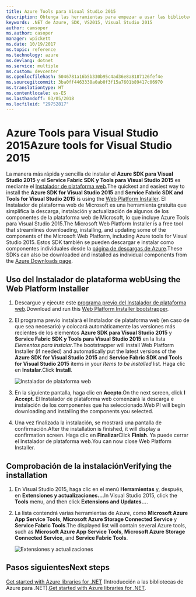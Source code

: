 ```yaml
---
title: Azure Tools para Visual Studio 2015
description: Obtenga las herramientas para empezar a usar las bibliotecas .NET de Azure desde Visual Studio 2015.
keywords: .NET de Azure, SDK, VS2015, Visual Studio 2015
author: camsoper
ms.author: casoper
manager: wpickett
ms.date: 10/19/2017
ms.topic: reference
ms.technology: azure
ms.devlang: dotnet
ms.service: multiple
ms.custom: devcenter
ms.openlocfilehash: 5046781a16b5b330b95c4ad36e8a8187126fef4e
ms.sourcegitcommit: 3ba0ff4463338a0ab0f3f15a7601b89417c06970
ms.translationtype: HT
ms.contentlocale: es-ES
ms.lasthandoff: 03/05/2018
ms.locfileid: "29752817"
---
```

# <a name="azure-tools-for-visual-studio-2015"></a><span data-ttu-id="8a056-104">Azure Tools para Visual Studio 2015</span><span class="sxs-lookup"><span data-stu-id="8a056-104">Azure tools for Visual Studio 2015</span></span>

<span data-ttu-id="8a056-105">La manera más rápida y sencilla de instalar el **Azure SDK para Visual Studio 2015** y el **Service Fabric SDK y Tools para Visual Studio 2015** es mediante el [Instalador de plataforma web](https://www.microsoft.com/web/downloads/platform.aspx).</span><span class="sxs-lookup"><span data-stu-id="8a056-105">The quickest and easiest way to install the **Azure SDK for Visual Studio 2015** and **Service Fabric SDK and Tools for Visual Studio 2015** is using the [Web Platform Installer](https://www.microsoft.com/web/downloads/platform.aspx).</span></span>  <span data-ttu-id="8a056-106">El Instalador de plataforma web de Microsoft es una herramienta gratuita que simplifica la descarga, instalación y actualización de algunos de los componentes de la plataforma web de Microsoft, lo que incluye Azure Tools para Visual Studio 2015.</span><span class="sxs-lookup"><span data-stu-id="8a056-106">The Microsoft Web Platform Installer is a free tool that streamlines downloading, installing, and updating some of the components of the Microsoft Web Platform, including Azure tools for Visual Studio 2015.</span></span>  <span data-ttu-id="8a056-107">Estos SDK también se pueden descargar e instalar como componentes individuales desde la [página de descargas de Azure](https://azure.microsoft.com/downloads/).</span><span class="sxs-lookup"><span data-stu-id="8a056-107">These SDKs can also be downloaded and installed as individual components from the [Azure Downloads page](https://azure.microsoft.com/downloads/).</span></span> 

## <a name="using-the-web-platform-installer"></a><span data-ttu-id="8a056-108">Uso del Instalador de plataforma web</span><span class="sxs-lookup"><span data-stu-id="8a056-108">Using the Web Platform Installer</span></span>

1. <span data-ttu-id="8a056-109">Descargue y ejecute este [programa previo del Instalador de plataforma web](https://www.microsoft.com/web/handlers/webpi.ashx?command=getinstallerredirect&appid=VWDOrVs2015AzurePack;MicrosoftAzure-ServiceFabric-VS2015).</span><span class="sxs-lookup"><span data-stu-id="8a056-109">Download and run this [Web Platform Installer bootstrapper](https://www.microsoft.com/web/handlers/webpi.ashx?command=getinstallerredirect&appid=VWDOrVs2015AzurePack;MicrosoftAzure-ServiceFabric-VS2015).</span></span>  

2. <span data-ttu-id="8a056-110">El programa previo instalará el Instalador de plataforma web (en caso de que sea necesario) y colocará automáticamente las versiones más recientes de los elementos **Azure SDK para Visual Studio 2015** y **Service Fabric SDK y Tools para Visual Studio 2015** en la lista *Elementos para instalar*.</span><span class="sxs-lookup"><span data-stu-id="8a056-110">The bootstrapper will install Web Platform Installer (if needed) and automatically put the latest versions of the  **Azure SDK for Visual Studio 2015** and **Service Fabric SDK and Tools for Visual Studio 2015** items in your *Items to be installed* list.</span></span>  <span data-ttu-id="8a056-111">Haga clic en **Instalar**.</span><span class="sxs-lookup"><span data-stu-id="8a056-111">Click **Install**.</span></span>

    ![Instalador de plataforma web](media/dotnet-sdk-vs2015-install/webpi.png)

3. <span data-ttu-id="8a056-113">En la siguiente pantalla, haga clic en **Acepto**.</span><span class="sxs-lookup"><span data-stu-id="8a056-113">On the next screen, click **I Accept**.</span></span>  <span data-ttu-id="8a056-114">El Instalador de plataforma web comenzará la descarga e instalación de los componentes que ha seleccionado.</span><span class="sxs-lookup"><span data-stu-id="8a056-114">Web PI will begin downloading and installing the components you selected.</span></span>

4. <span data-ttu-id="8a056-115">Una vez finalizada la instalación, se mostrará una pantalla de confirmación.</span><span class="sxs-lookup"><span data-stu-id="8a056-115">After the installation is finished, it will display a confirmation screen.</span></span>  <span data-ttu-id="8a056-116">Haga clic en **Finalizar**</span><span class="sxs-lookup"><span data-stu-id="8a056-116">Click **Finish**.</span></span>  <span data-ttu-id="8a056-117">Ya puede cerrar el Instalador de plataforma web.</span><span class="sxs-lookup"><span data-stu-id="8a056-117">You can now close Web Platform Installer.</span></span>

## <a name="verifying-the-installation"></a><span data-ttu-id="8a056-118">Comprobación de la instalación</span><span class="sxs-lookup"><span data-stu-id="8a056-118">Verifying the installation</span></span>

1. <span data-ttu-id="8a056-119">En Visual Studio 2015, haga clic en el menú **Herramientas** y, después, en **Extensiones y actualizaciones...**.</span><span class="sxs-lookup"><span data-stu-id="8a056-119">In Visual Studio 2015, click the **Tools** menu, and then click **Extensions and Updates...**.</span></span>

2. <span data-ttu-id="8a056-120">La lista contendrá varias herramientas de Azure, como **Microsoft Azure App Service Tools**, **Microsoft Azure Storage Connected Service** y **Service Fabric Tools**.</span><span class="sxs-lookup"><span data-stu-id="8a056-120">The displayed list will contain several Azure tools, such as **Microsoft Azure App Service Tools**, **Microsoft Azure Storage Connected Service**, and **Service Fabric Tools**.</span></span>

    ![Extensiones y actualizaciones](media\dotnet-sdk-vs2015-install\ext-tools.png)

## <a name="next-steps"></a><span data-ttu-id="8a056-122">Pasos siguientes</span><span class="sxs-lookup"><span data-stu-id="8a056-122">Next steps</span></span>

<span data-ttu-id="8a056-123">[Get started with Azure libraries for .NET](dotnet-sdk-azure-get-started.md) (Introducción a las bibliotecas de Azure para .NET).</span><span class="sxs-lookup"><span data-stu-id="8a056-123">[Get started with Azure libraries for .NET](dotnet-sdk-azure-get-started.md).</span></span>
